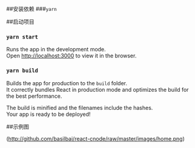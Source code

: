 ##安装依赖
###`yarn`

##启动项目
### `yarn start`
Runs the app in the development mode.<br />
Open [http://localhost:3000](http://localhost:3000) to view it in the browser.

### `yarn build`

Builds the app for production to the `build` folder.<br />
It correctly bundles React in production mode and optimizes the build for the best performance.

The build is minified and the filenames include the hashes.<br />
Your app is ready to be deployed!

##示例图

(http://github.com/basilbai/react-cnode/raw/master/images/home.png)